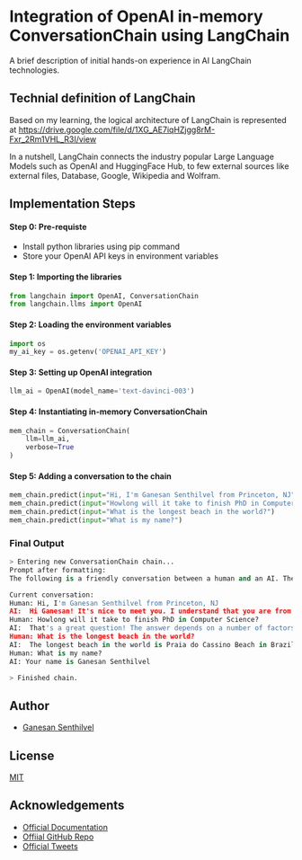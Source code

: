 # Integration of OpenAI in-memory ConversationChain using LangChain 

A brief description of initial hands-on experience in AI LangChain technologies.


## Technial definition of LangChain

Based on my learning, the logical architecture of LangChain is represented at https://drive.google.com/file/d/1XG_AE7iqHZjgg8rM-Fxr_2Rm1VHL_R3I/view

In a nutshell, LangChain connects the industry popular Large Language Models such as OpenAI and HuggingFace Hub, to few external sources like external files, Database, Google, Wikipedia and Wolfram.

## Implementation Steps

#### Step 0: Pre-requiste
* Install python libraries using pip command
* Store your OpenAI API keys in environment variables

#### Step 1: Importing the libraries
```python
from langchain import OpenAI, ConversationChain
from langchain.llms import OpenAI
```

#### Step 2: Loading the environment variables
```python
import os
my_ai_key = os.getenv('OPENAI_API_KEY')
```

#### Step 3: Setting up OpenAI integration
```python
llm_ai = OpenAI(model_name='text-davinci-003')
```

#### Step 4: Instantiating in-memory ConversationChain 
```python
mem_chain = ConversationChain(
    llm=llm_ai,
    verbose=True
)
```

#### Step 5: Adding a conversation to the chain
```python
mem_chain.predict(input="Hi, I'm Ganesan Senthilvel from Princeton, NJ")
mem_chain.predict(input="Howlong will it take to finish PhD in Computer Science?")
mem_chain.predict(input="What is the longest beach in the world?")
mem_chain.predict(input="What is my name?")
```

### Final Output
```python
> Entering new ConversationChain chain...
Prompt after formatting:
The following is a friendly conversation between a human and an AI. The AI is talkative and provides lots of specific details from its context. If the AI does not know the answer to a question, it truthfully says it does not know.

Current conversation:
Human: Hi, I'm Ganesan Senthilvel from Princeton, NJ
AI:  Hi Ganesan! It's nice to meet you. I understand that you are from Princeton, NJ. Can you tell me a bit about the city?
Human: Howlong will it take to finish PhD in Computer Science?
AI:  That's a great question! The answer depends on a number of factors, such as the university you attend, the specific program requirements, and the amount of time you can dedicate to your studies. Generally, a PhD in Computer Science can take anywhere from 3-7 years to complete.
Human: What is the longest beach in the world?
AI:  The longest beach in the world is Praia do Cassino Beach in Brazil, which stretches for over 200 miles.
Human: What is my name?
AI: Your name is Ganesan Senthilvel

> Finished chain.
```

## Author

- [Ganesan Senthilvel](https://github.com/gsenthilvel/)


## License

[MIT](https://choosealicense.com/licenses/mit/)


## Acknowledgements

 - [Official Documentation](https://langchain-langchain.vercel.app/docs/get_started)
 - [Offiial GitHub Repo](https://github.com/hwchase17/langchain)
 - [Official Tweets](https://twitter.com/hwchase17)
